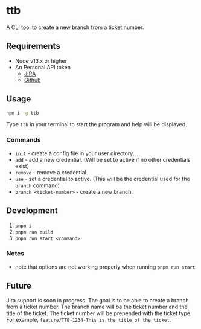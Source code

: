 # ttb

A CLI tool to create a new branch from a ticket number.

## Requirements

- Node v13.x or higher
- An Personal API token
  - [JIRA](https://confluence.atlassian.com/enterprise/using-personal-access-tokens-1026032365.html)
  - [Github](https://docs.github.com/en/authentication/keeping-your-account-and-data-secure/creating-a-personal-access-token)

## Usage

```sh
npm i -g ttb
```

Type `ttb` in your terminal to start the program and help will be displayed.

### Commands

- `init` - create a config file in your user directory.
- `add` - add a new credential. (Will be set to active if no other credentials exist)
- `remove` - remove a credential.
- `use` - set a credential to active. (This will be the credential used for the `branch` command)
- `branch <ticket-number>` - create a new branch.

## Development

1. `pnpm i`
2. `pnpm run build`
3. `pnpm run start <command>`

### Notes

- note that options are not working properly when running `pnpm run start`

## Future

Jira support is soon in progress. The goal is to be able to create a branch from a ticket number. The branch name will be the ticket number and the title of the ticket. The ticket number will be prepended with the ticket type. For example, `feature/TTB-1234-This is the title of the ticket`.
